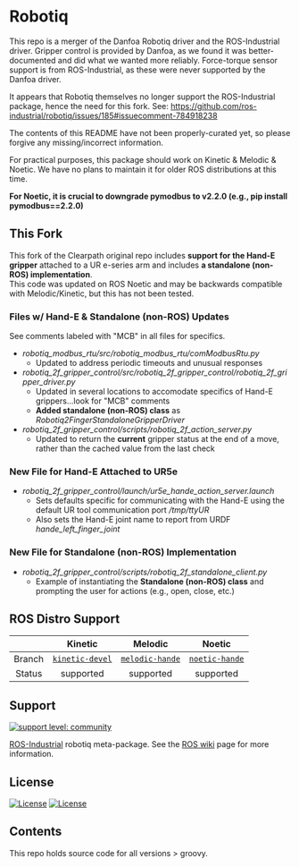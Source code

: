 # Robotiq

This repo is a merger of the Danfoa Robotiq driver and the ROS-Industrial driver.  Gripper control is provided by
Danfoa, as we found it was better-documented and did what we wanted more reliably.  Force-torque sensor support is
from ROS-Industrial, as these were never supported by the Danfoa driver.

It appears that Robotiq themselves no longer support the ROS-Industrial package, hence the need for this fork.
See: https://github.com/ros-industrial/robotiq/issues/185#issuecomment-784918238

The contents of this README have not been properly-curated yet, so please forgive any missing/incorrect information.

For practical purposes, this package should work on Kinetic & Melodic & Noetic.  We have no plans to maintain it for older ROS
distributions at this time.

**For Noetic, it is crucial to downgrade pymodbus to v2.2.0 (e.g., pip install pymodbus==2.2.0)**

## This Fork
This fork of the Clearpath original repo includes **support for the Hand-E gripper** attached to a UR e-series arm and includes **a standalone (non-ROS) implementation**.  
This code was updated on ROS Noetic and may be backwards compatible with Melodic/Kinetic, but this has not been tested. 

### Files w/ Hand-E & Standalone (non-ROS) Updates
See comments labeled with "MCB" in all files for specifics.
- *robotiq_modbus_rtu/src/robotiq_modbus_rtu/comModbusRtu.py*
  - Updated to address periodic timeouts and unusual responses
- *robotiq_2f_gripper_control/src/robotiq_2f_gripper_control/robotiq_2f_gripper_driver.py*
  - Updated in several locations to accomodate specifics of Hand-E grippers...look for "MCB" comments
  - **Added standalone (non-ROS) class** as *Robotiq2FingerStandaloneGripperDriver*
- *robotiq_2f_gripper_control/scripts/robotiq_2f_action_server.py*
  - Updated to return the **current** gripper status at the end of a move, rather than the cached value from the last check

### New File for Hand-E Attached to UR5e
 - *robotiq_2f_gripper_control/launch/ur5e_hande_action_server.launch*
   - Sets defaults specific for communicating with the Hand-E using the default UR tool communication port */tmp/ttyUR*
   - Also sets the Hand-E joint name to report from URDF *hande_left_finger_joint*

### New File for Standalone (non-ROS) Implementation
- *robotiq_2f_gripper_control/scripts/robotiq_2f_standalone_client.py*
  - Example of instantiating the **Standalone (non-ROS) class** and prompting the user for actions (e.g., open, close, etc.)  

## ROS Distro Support

|         | Kinetic | Melodic | Noetic |
|:-------:|:-------:|:-------:|:-------:|
| Branch  | [`kinetic-devel`](https://github.com/mcboyd/robotiq/tree/kinetic-devel) | [`melodic-hande`](https://github.com/mcboyd/robotiq/tree/melodic-hande) |  [`noetic-hande`](https://github.com/mcboyd/robotiq/tree/noetic-hande) |
| Status  |  supported |  supported |  supported |

## Support
[![support level: community](https://img.shields.io/badge/support%20level-community-lightgray.png)](http://rosindustrial.org/news/2016/10/7/better-supporting-a-growing-ros-industrial-software-platform)

[ROS-Industrial][] robotiq meta-package.  See the [ROS wiki][] page for more information.

## License

[![License](https://img.shields.io/badge/License-Apache%202.0-blue.svg)](https://opensource.org/licenses/Apache-2.0)
[![License](https://img.shields.io/badge/License-BSD%203--Clause-blue.svg)](https://opensource.org/licenses/BSD-3-Clause)

## Contents

This repo holds source code for all versions > groovy. 

[ROS-Industrial]: http://www.ros.org/wiki/Industrial
[ROS wiki]: http://ros.org/wiki/robotiq
